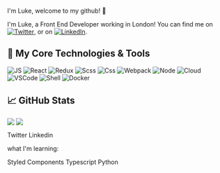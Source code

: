 I'm Luke, welcome to my github! 👋

I'm Luke, a Front End Developer working in London! 
You can find me on [![Twitter][1.2]][1], or on [![LinkedIn][2.2]][2].

## 🔧 My Core Technologies & Tools

![JS](https://img.shields.io/badge/Code-JavaScript-informational?style=flat&logo=javascript&logoColor=white&color=2bbc8a)
![React](https://img.shields.io/badge/Code-React-informational?style=flat&logo=react&logoColor=white&color=2bbc8a)
![Redux](https://img.shields.io/badge/Code-Redux-informational?style=flat&logo=redux&logoColor=white&color=2bbc8a)
![Scss](https://img.shields.io/badge/Code-SCSS-informational?style=flat&logo=sass&logoColor=white&color=2bbc8a)
![Css](https://img.shields.io/badge/Code-CSS3-informational?style=flat&logo=css3&logoColor=white&color=2bbc8a)
![Webpack](https://img.shields.io/badge/Bundle-Webpack5-informational?style=flat&logo=webpack&logoColor=white&color=2bbc8a)
![Node](https://img.shields.io/badge/Code-NodeJS-informational?style=flat&logo=node.js&logoColor=white&color=2bbc8a)
![Cloud](https://img.shields.io/badge/Cloud-AWS-informational?style=flat&logo=amazon-aws&logoColor=white&color=2bbc8a)
![VSCode](https://img.shields.io/badge/Editor-VS_Code-informational?style=flat&logo=visual-studio-code&logoColor=white&color=2bbc8a)
![Shell](https://img.shields.io/badge/Shell-ZSH-informational?style=flat&logo=gnu-bash&logoColor=white&color=2bbc8a)
![Docker](https://img.shields.io/badge/Tools-Docker-informational?style=flat&logo=docker&logoColor=white&color=2bbc8a)


## &#x1f4c8; GitHub Stats


<img align="center" src="https://github-readme-stats.vercel.app/api?username=lukehaines2&theme=tokyonight" />

<img align="center" src="https://github-readme-stats.vercel.app/api/top-langs/?username=lukehaines2&theme=tokyonight&layout=compact" />


<a src="https://twitter.com/LukeGainzz" >Twitter</a>
<a src="https://www.linkedin.com/in/lukehaines2/">Linkedin</a>

what I'm learning:

Styled Components
Typescript
Python


<!-- icons without padding -->

[1.2]: http://i.imgur.com/wWzX9uB.png (twitter icon without padding)
[2.2]: https://raw.githubusercontent.com/MartinHeinz/MartinHeinz/master/linkedin-3-16.png (LinkedIn icon without padding)

<!-- links to your social media accounts -->

[1]: https://twitter.com/LukeGainzz
[2]: https://www.linkedin.com/in/lukehaines2/
